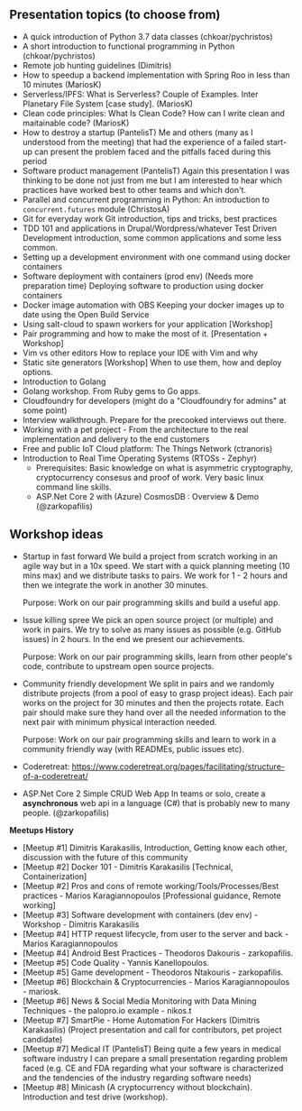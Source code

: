 ## Presentation topics (to choose from)

- A quick introduction of Python 3.7 data classes (chkoar/pychristos)
- A short introduction to functional programming in Python (chkoar/pychristos)
- Remote job hunting guidelines (Dimitris)
- How to speedup a backend implementation with Spring Roo in less than 10 minutes (MariosK)
- Serverless/IPFS: What is Serverless? Couple of Examples. Inter Planetary File System [case study]. (MariosK)
- Clean code principles: What Is Clean Code? How can I write clean and maitainable code? (MariosK)
- How to destroy a startup (PantelisT)
  Me and others (many as I understood from the meeting) that had the experience of a failed start-up can present the problem faced and the pitfalls faced during this period
- Software product management (PantelisT)
  Again this presentation I was thinking to be done not just from me but I am interested to hear which practices have worked best to other teams and which don't. 
- Parallel and concurrent programming in Python: An introduction to `concurrent.futures` module (ChristosA)  
- Git for everyday work
  Git introduction, tips and tricks, best practices
- TDD 101 and applications in Drupal/Wordpress/whatever
  Test Driven Development introduction, some common applications and some less
  common.
- Setting up a development environment with one command using docker containers
- Software deployment with containers (prod env) (Needs more preparation time)
  Deploying software to production using docker containers
- Docker image automation with OBS
  Keeping your docker images up to date using the Open Build Service
- Using salt-cloud to spawn workers for your application [Workshop]
- Pair programming and how to make the most of it. [Presentation + Workshop]
- Vim vs other editors
  How to replace your IDE with Vim and why
- Static site generators [Workshop]
  When to use them, how and deploy options.
- Introduction to Golang
- Golang workshop. From Ruby gems to Go apps.
- Cloudfoundry for developers (might do a "Cloudfoundry for admins" at some point)
- Interview walkthrough. Prepare for the precooked interviews out there.
- Working with a pet project - From the architecture to the real implementation and delivery to the end customers
- Free and public IoT Cloud platform: The Things Network (ctranoris)
- Introduction to Real Time Operating Systems (RTOSs - Zephyr)
  - Prerequisites: Basic knowledge on what is asymmetric cryptography, cryptocurrency consesus and proof of work. Very basic linux command line skills.
  - ASP.Net Core 2 with (Azure) CosmosDB : Overview & Demo (@zarkopafilis)

## Workshop ideas

- Startup in fast forward
  We build a project from scratch working in an agile way but in a 10x speed. We start with a quick planning meeting (10 mins max) and we distribute tasks to pairs. We work for 1 - 2 hours and then we integrate the work in another 30 minutes.

  Purpose: Work on our pair programming skills and build a useful app.

- Issue killing spree
  We pick an open source project (or multiple) and work in pairs. We try to solve as many issues as possible (e.g. GitHub issues) in 2 hours. In the end we present our achievements.

  Purpose: Work on our pair programming skills, learn from other people's code, contribute to upstream open source projects.

- Community friendly development
  We split in pairs and we randomly distribute projects (from a pool of easy to grasp project ideas). Each pair works on the project for 30 minutes and then the projects rotate. Each pair should make sure they hand over all the needed information to the next pair with minimum physical interaction needed.

  Purpose: Work on our pair programming skills and learn to work in a community friendly way (with READMEs, public issues etc).

- Coderetreat: https://www.coderetreat.org/pages/facilitating/structure-of-a-coderetreat/

- ASP.Net Core 2 Simple CRUD Web App
  In teams or solo, create a **asynchronous** web api in a language (C#) that is probably new to many people. (@zarkopafilis)

**Meetups History**

- [Meetup #1] Dimitris Karakasilis, Introduction, Getting know each other, discussion with the future of this community
- [Meetup #2] Docker 101 - Dimitris Karakasilis [Technical, Containerization]
- [Meetup #2] Pros and cons of remote working/Tools/Processes/Best practices - Marios Karagiannopoulos [Professional guidance, Remote working]
- [Meetup #3] Software development with containers (dev env) - Workshop - Dimitris Karakasilis
- [Meetup #4] HTTP request lifecycle, from user to the server and back - Marios Karagiannopoulos
- [Meetup #4] Android Best Practices - Theodoros Dakouris - zarkopafilis.
- [Meetup #5] Code Quality - Yannis Kanellopoulos.
- [Meetup #5] Game development - Theodoros Ntakouris - zarkopafilis.
- [Meetup #6] Blockchain & Cryptocurrencies - Marios Karagiannopoulos - mariosk.
- [Meetup #6] News & Social Media Monitoring with Data Mining Techniques - the palopro.io example - nikos.t
- [Meetup #7] SmartPie - Home Automation For Hackers (Dimitris Karakasilis) (Project presentation and call for contributors, pet project candidate)
- [Meetup #7] Medical IT (PantelisT) Being quite a few years in medical software industry I can prepare a small presentation regarding problem faced (e.g. CE and FDA regarding what your software is characterized and the tendencies of the industry regarding software needs)
- [Meetup #8] Minicash (A cryptocurrency without blockchain). Introduction and test drive (workshop).
